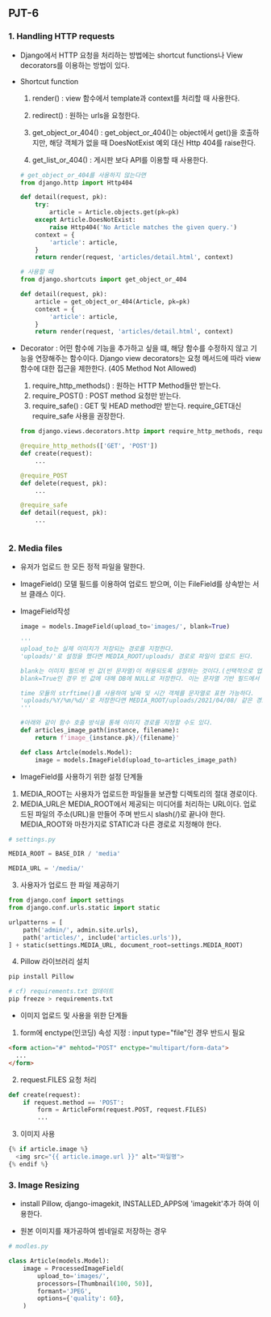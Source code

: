 ## PJT-6

### 1. Handling HTTP requests

- Django에서 HTTP 요청을 처리하는 방법에는 shortcut functions나 View decorators를 이용하는 방법이 있다.

- Shortcut function

  1. render() : view 함수에서 template과 context를 처리할 때 사용한다.
  2. redirect() :  원하는 urls을 요청한다.

  3. get_object_or_404() : get_object_or_404()는 object에서 get()을 호출하지만, 해당 객체가 없을 때 DoesNotExist 예외 대신 Http 404를 raise한다.
  4. get_list_or_404() : 게시판 보다 API를 이용할 때 사용한다.

  ```python
  # get_object_or_404를 사용하지 않는다면
  from django.http import Http404
  
  def detail(request, pk):
      try:
          article = Article.objects.get(pk=pk)
      except Article.DoesNotExist:
          raise Http404('No Article matches the given query.')
      context = {
          'article': article,
      }
      return render(request, 'articles/detail.html', context)
  
  # 사용할 때
  from django.shortcuts import get_object_or_404
  
  def detail(request, pk):
      article = get_object_or_404(Article, pk=pk)
      context = {
          'article': article,
      }
      return render(request, 'articles/detail.html', context)
  ```

- Decorator : 어떤 함수에 기능을 추가하고 싶을 떄, 해당 함수를 수정하지 않고 기능을 연장해주는 함수이다. Django view decorators는 요청 메서드에 따라 view 함수에 대한 접근을 제한한다. (405 Method Not Allowed)

  1. require_http\_methods() : 원하는 HTTP Method들만 받는다.
  2. require_POST() : POST method 요청만 받는다.
  3. require_safe() : GET 및 HEAD method만 받는다. require_GET대신 require_safe 사용을 권장한다.

  ```python
  from django.views.decorators.http import require_http_methods, require_POST, 												 require_safe
  
  @require_http_methods(['GET', 'POST'])
  def create(request):
      ...
  
  @require_POST
  def delete(request, pk):
      ...
  
  @require_safe
  def detail(request, pk):
      ...



### 2. Media files

- 유저가 업로드 한 모든 정적 파일을 말한다.
- ImageField() 모델 필드를 이용하여 업로드 받으며, 이는 FileField를 상속받는 서브 클래스 이다.



- ImageField작성

  ```python
  image = models.ImageField(upload_to='images/', blank=True)
  
  '''
  upload_to는 실제 이미지가 저장되는 경로를 지정한다.
  'uploads/'로 설정을 했다면 MEDIA_ROOT/uploads/ 경로로 파일이 업로드 된다.
  
  blank는 이미지 필드에 빈 값(빈 문자열)이 허용되도록 설정하는 것이다.(선택적으로 업로드 가능)
  blank=True인 경우 빈 값에 대해 DB에 NULL로 저장한다. 이는 문자열 기반 필드에서 사용하는것을 지양해야 한다.(빈 문자열과 NULL 두가지 가능한 값을 의미하게 되므로)
  
  time 모듈의 strftime()를 사용하여 날짜 및 시간 객체를 문자열로 표현 가능하다.
  'uploads/%Y/%m/%d/'로 저장한다면 MEDIA_ROOT/uploads/2021/04/08/ 같은 경로로 업로드된다.
  '''
  
  #아래와 같이 함수 호출 방식을 통해 이미지 경로를 지정할 수도 있다.
  def articles_image_path(instance, filename):
      return f'image_{instance.pk}/{filename}'
  
  def class Artcle(models.Model):
      image = models.ImageField(upload_to=articles_image_path)
  ```



- ImageField를 사용하기 위한 설정 단계들

1. MEDIA_ROOT는 사용자가 업로드한 파일들을 보관할 디렉토리의 절대 경로이다. 
2. MEDIA_URL은 MEDIA_ROOT에서 제공되는 미디어를 처리하는 URL이다. 업로드된 파일의 주소(URL)을 만들어 주며 반드시 slash(/)로 끝나야 한다. MEDIA_ROOT와 마찬가지로 STATIC과 다른 경로로 지정해야 한다.

```python
# settings.py

MEDIA_ROOT = BASE_DIR / 'media'

MEDIA_URL = '/media/'
```

3. 사용자가 업로드 한 파일 제공하기

```python
from django.conf import settings
from django.conf.urls.static import static

urlpatterns = [
    path('admin/', admin.site.urls),
    path('articles/', include('articles.urls')),
] + static(settings.MEDIA_URL, document_root=settings.MEDIA_ROOT)
```

4. Pillow 라이브러리 설치

```bash
pip install Pillow

# cf) requirements.txt 업데이트
pip freeze > requirements.txt
```



- 이미지 업로드 및 사용을 위한 단계들

1. form에 enctype(인코딩) 속성 지정 : input type="file"인 경우 반드시 필요

```html
<form action="#" mehtod="POST" enctype="multipart/form-data">
  ...
</form>
```

2. request.FILES 요청 처리

```python
def create(request):
    if request.method == 'POST':
        form = ArticleForm(request.POST, request.FILES)
        ...
```

3. 이미지 사용

```python
{% if article.image %}
  <img src="{{ article.image.url }}" alt="파일명">
{% endif %}
```



### 3. Image Resizing

- install Pillow, django-imagekit, INSTALLED_APPS에 'imagekit'추가 하여 이용한다.

- 원본 이미지를 재가공하여 썸네일로 저장하는 경우

```python
# modles.py

class Article(models.Model):
    image = ProcessedImageField(
    	upload_to='images/',
        processors=[Thumbnail(100, 50)],
        formant='JPEG',
        options={'quality': 60},
    )
```


